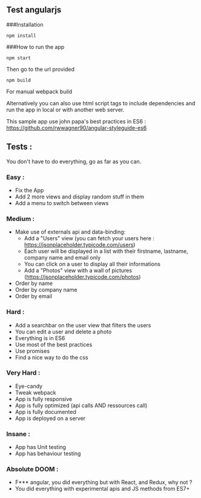 ## Test angularjs

###Installation
```
npm install
```

###How to run the app

```
npm start
```
Then go to the url provided

```
npm build
```
For manual webpack build

Alternatively you can also use html script tags to include dependencies and run the app in local or with another web server.

This sample app use john papa's best practices in ES6 : https://github.com/rwwagner90/angular-styleguide-es6

## Tests :
You don't have to do everything, go as far as you can.
### Easy :
- Fix the App
- Add 2 more views and display random stuff in them
- Add a menu to switch between views

### Medium :
- Make use of externals api and data-binding:
    - Add a "Users" view (you can fetch your users here : https://jsonplaceholder.typicode.com/users)
    - Each user will be displayed in a list with their firstname, lastname, company name and email only
    - You can click on a user to display all their informations
    - Add a "Photos" view with a wall of pictures (https://jsonplaceholder.typicode.com/photos)
- Order by name
- Order by company name
- Order by email
    
### Hard :
- Add a searchbar on the user view that filters the users
- You can edit a user and delete a photo
- Everything is in ES6
- Use most of the best practices
- Use promises
- Find a nice way to do the css

### Very Hard :
- Eye-candy
- Tweak webpack
- App is fully responsive
- App is fully optimized (api calls AND ressources call)
- App is fully documented
- App is deployed on a server

### Insane :
- App has Unit testing
- App has behaviour testing

### Absolute DOOM :
- F*** angular, you did everything but with React, and Redux, why not ?
- You did everything with experimental apis and JS methods from ES7+
    